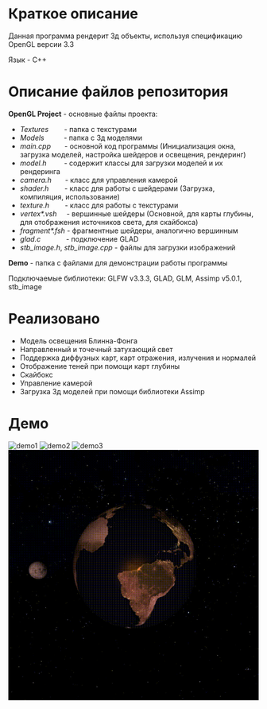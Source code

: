 # Краткое описание

Данная программа рендерит 3д объекты, используя спецификацию OpenGL версии 3.3

Язык - С++

# Описание файлов репозитория
**OpenGL Project** - основные файлы проекта:
* _Textures_        - папка с текстурами
* _Models_          - папка с 3д моделями
* _main.cpp_        - основной код программы (Инициализация окна, загрузка моделей, настройка шейдеров и освещения, рендеринг)
* _model.h_         - содержит классы для загрузки моделей и их рендеринга
* _camera.h_       - класс для управления камерой
* _shader.h_        - класс для работы с шейдерами (Загрузка, компиляция, использование)
* _texture.h_        - класс для работы с текстурами
* _vertex*.vsh_     - вершинные шейдеры (Основной, для карты глубины, для отображения источников света, для скайбокса)
* _fragment*.fsh_ - фрагментные шейдеры, аналогично вершинным
* _glad.c_             - подключение GLAD
* _stb_image.h_, _stb_image.cpp_   - файлы для загрузки изображений

**Demo** - папка с файлами для демонстрации работы программы

Подключаемые библиотеки: GLFW v3.3.3, GLAD, GLM, Assimp v5.0.1, stb_image
# Реализовано
* Модель освещения Блинна-Фонга
* Направленный и точечный затухающий свет
* Поддержка диффузных карт, карт отражения, излучения и нормалей
* Отображение теней при помощи карт глубины
* Скайбокс
* Управление камерой
* Загрузка 3д моделей при помощи библиотеки Assimp

# Демо
![demo1](./Demo/demo1.gif)
![demo2](./Demo/demo2.gif)
![demo3](./Demo/demo3.gif)
![demo4](./Demo/demo4.gif)
